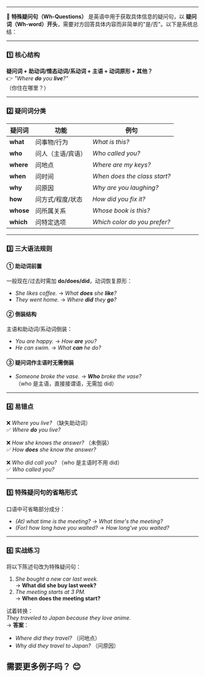 
---
🌟 **特殊疑问句（Wh-Questions）** 是英语中用于获取具体信息的疑问句，以 **疑问词（Wh-word）开头**，需要对方回答具体内容而非简单的"是/否"。以下是系统总结：

---

### **1️⃣ 核心结构**
**疑问词 + 助动词/情态动词/系动词 + 主语 + 动词原形 + 其他？**  
👉 *"Where **do** you **live**?"*  
（你住在哪里？）

---

### **2️⃣ 疑问词分类**
| 疑问词       | 功能                  | 例句                          |
|--------------|-----------------------|-------------------------------|
| **what**     | 问事物/行为           | *What is this?*               |
| **who**      | 问人（主语/宾语）      | *Who called you?*             |
| **where**    | 问地点                | *Where are my keys?*          |
| **when**     | 问时间                | *When does the class start?*  |
| **why**      | 问原因                | *Why are you laughing?*       |
| **how**      | 问方式/程度/状态       | *How did you fix it?*         |
| **whose**    | 问所属关系            | *Whose book is this?*         |
| **which**    | 问特定选项            | *Which color do you prefer?*  |

---

### **3️⃣ 三大语法规则**
#### **① 助动词前置**  
一般现在/过去时需加 **do/does/did**，动词恢复原形：  
- *She likes coffee.* → *What **does** she **like**?*  
- *They went home.* → *Where **did** they **go**?*  

#### **② 倒装结构**  
主语和助动词/系动词倒装：  
- *You are happy.* → *How **are** you?*  
- *He can swim.* → *What **can** he do?*  

#### **③ 疑问词作主语时无需倒装**  
- *Someone broke the vase.* → ***Who** broke the vase?*  
  （who 是主语，直接接谓语，无需加 did）

---

### **4️⃣ 易错点**  
❌ *Where you live?* （缺失助动词）  
✅ *Where **do** you live?*  

❌ *How she knows the answer?* （未倒装）  
✅ *How **does** she know the answer?*  

❌ *Who did call you?* （who 是主语时不用 did）  
✅ *Who called you?*  

---

### **5️⃣ 特殊疑问句的省略形式**  
口语中可省略部分成分：  
- *(At) what time is the meeting?* → *What time's the meeting?*  
- *(For) how long have you waited?* → *How long've you waited?*  

---

### **6️⃣ 实战练习**  
将以下陈述句改为特殊疑问句：  
1. *She bought a new car last week.*  
   → **What did she buy last week?**  
2. *The meeting starts at 3 PM.*  
   → **When does the meeting start?**  

试着转换：  
*They traveled to Japan because they love anime.*  
→ **答案**：  
- *Where did they travel?* （问地点）  
- *Why did they travel to Japan?* （问原因）  

需要更多例子吗？ 😊
---


